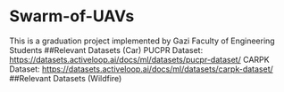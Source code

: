 # Swarm-of-UAVs
This is a graduation project implemented by Gazi Faculty of Engineering Students
##Relevant Datasets (Car)
PUCPR Dataset: https://datasets.activeloop.ai/docs/ml/datasets/pucpr-dataset/
CARPK Dataset: https://datasets.activeloop.ai/docs/ml/datasets/carpk-dataset/
##Relevant Datasets (Wildfire)
